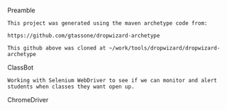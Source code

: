 
Preamble 

    This project was generated using the maven archetype code from:
    
    https://github.com/gtassone/dropwizard-archetype
    
    This github above was cloned at ~/work/tools/dropwizard/dropwizard-archetype
    

ClassBot

    Working with Selenium WebDriver to see if we can monitor and alert students when classes they want open up.

ChromeDriver


